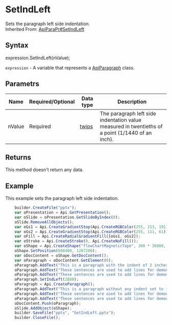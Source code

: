# SetIndLeft

Sets the paragraph left side indentation.
<br>Inherited From: [ApiParaPr#SetIndLeft](../../ApiParaPr/Methods/SetIndLeft.md)

## Syntax

expression.SetIndLeft(nValue);

`expression` - A variable that represents a [ApiParagraph](../ApiParagraph.md) class.

## Parametrs

| **Name** | **Required/Optional** | **Data type** | **Description** |
| ------------- | ------------- | ------------- | ------------- |
| nValue | Required | [twips](../../../Enumerations/twips.md) | The paragraph left side indentation value measured in twentieths of a point (1/1440 of an inch). |

## Returns

This method doesn't return any data.

## Example

This example sets the paragraph left side indentation.

```javascript
	builder.CreateFile("pptx");
	var oPresentation = Api.GetPresentation();
	var oSlide = oPresentation.GetSlideByIndex(0);
	oSlide.RemoveAllObjects();
	var oGs1 = Api.CreateGradientStop(Api.CreateRGBColor(255, 213, 191), 0);
	var oGs2 = Api.CreateGradientStop(Api.CreateRGBColor(255, 111, 61), 100000);
	var oFill = Api.CreateRadialGradientFill([oGs1, oGs2]);
	var oStroke = Api.CreateStroke(0, Api.CreateNoFill());
	var oShape = Api.CreateShape("flowChartMagneticTape", 300 * 36000, 130 * 36000, oFill, oStroke);
	oShape.SetPosition(608400, 1267200);
	var oDocContent = oShape.GetDocContent();
	var oParagraph = oDocContent.GetElement(0);
	oParagraph.AddText("This is a paragraph with the indent of 2 inches set to it. ");
	oParagraph.AddText("These sentences are used to add lines for demonstrative purposes. ");
	oParagraph.AddText("These sentences are used to add lines for demonstrative purposes. ");
	oParagraph.SetIndLeft(2880);
	oParagraph = Api.CreateParagraph();
	oParagraph.AddText("This is a paragraph without any indent set to it. ");
	oParagraph.AddText("These sentences are used to add lines for demonstrative purposes. ");
	oParagraph.AddText("These sentences are used to add lines for demonstrative purposes.");
	oDocContent.Push(oParagraph);
	oSlide.AddObject(oShape);
	builder.SaveFile("pptx", "SetIndLeft.pptx");
	builder.CloseFile();
```